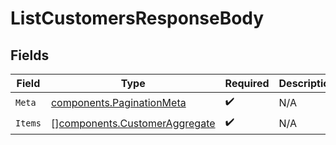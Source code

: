 # ListCustomersResponseBody


## Fields

| Field                                                                          | Type                                                                           | Required                                                                       | Description                                                                    |
| ------------------------------------------------------------------------------ | ------------------------------------------------------------------------------ | ------------------------------------------------------------------------------ | ------------------------------------------------------------------------------ |
| `Meta`                                                                         | [components.PaginationMeta](../../models/components/paginationmeta.md)         | :heavy_check_mark:                                                             | N/A                                                                            |
| `Items`                                                                        | [][components.CustomerAggregate](../../models/components/customeraggregate.md) | :heavy_check_mark:                                                             | N/A                                                                            |